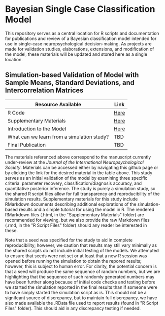 # Bayesian Single Case Classification Model

This repository serves as a central location for R scripts and documentation for publications and review of a Bayesian classification model intended for use in single-case neuropsychological decision-making. As projects are made for validation studies, elaborations, extensions, and modification of the model, these materials will be updated and stored here as a single location.

## Simulation-based Validation of Model with Sample Means, Standard Deviations, and Intercorrelation Matrices

|Resource Available|Link|
|---|---|
|R Code|[Here](https://github.com/w-goette/Single-Case-Classification/tree/main/R%20Script%20Files)|
|Supplementary Materials|[Here](https://github.com/w-goette/Single-Case-Classification/tree/main/Markdown%20Files)|
|Introduction to the Model|[Here](https://github.com/w-goette/Single-Case-Classification/blob/main/Modeling%20Details.md)|
|What can we learn from a simulation study?|TBD|
|Final Publication|TBD|

The materials referenced above correspond to the manuscript currently under-review at the _Journal of the International Neuropsychological Society_. Materials can be accessed either by navigating this github page or by clicking the link for the desired material in the table above. This study serves as an initial validation of the model by examining three specific criteria: parameter recovery, classification/diagnosis accuracy, and quantitative posterior inference. The study is purely a simulation study, so the shared R script files allow for full transparency and reproducibility of the simulation results. Supplementary materials for this study include RMarkdown documents describing additional explorations of the simulation-based results and a simple tutorial for using the model in R. The rendered RMarkdown files (.html, in the "Supplementary Materials" folder) are recommended for viewing, but we also provide the raw Markdown files (.rmd, in the "R Script Files" folder) should any reader be interested in these.

Note that a seed was specified for the study to aid in complete reproducibility; however, we caution that results may still vary minimally as the shared scripts do not include initial testing of the models. We attempted to ensure that seeds were not set or at least that a new R session was opened before running the simulation to obtain the repored results; however, this is subject to human error. For clarity, the potential concern is that a seed will produce the same sequence of random numbers, but we are highlighting that the sequence of such randomly generated numbers may have been further along because of initial code checks and testing before we started the simulation reported in the final results than if someone were to have simply started the simulation script as is. This should not be a signifcant source of discrepancy, but to maintain full discrepancy, we have also made available the .RData file used to report results (found in "R Script Files" folder). This should aid in any discrepancy testing if needed.
